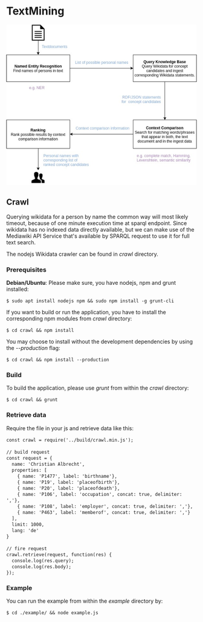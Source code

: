 # TextMining

![Process](doc/process.jpg?raw=true "Overview of process")

## Crawl
Querying wikidata for a person by name the common way will most likely timeout, because of one minute execution time at sparql endpoint. Since wikidata has no indexed data directly available, but we can make use of the Mediawiki API Service that's available by SPARQL request to use it for full text search.

The nodejs Wikidata crawler can be found in *crawl* directory.

### Prerequisites
**Debian/Ubuntu**: Please make sure, you have nodejs, npm and grunt installed:

    $ sudo apt install nodejs npm && sudo npm install -g grunt-cli

If you want to build or run the application, you have to install the corresponding npm modules from *crawl* directory:

    $ cd crawl && npm install

 You may choose to install without the development dependencies by using the *--production* flag:
 
    $ cd crawl && npm install --production

### Build
To build the application, please use *grunt* from within the *crawl* directory:

    $ cd crawl && grunt


### Retrieve data
Require the file in your js and retrieve data like this:
    
    const crawl = require('../build/crawl.min.js');

    // build request
    const request = {
      name: 'Christian Albrecht',
      properties: [
        { name: 'P1477', label: 'birthname'},
        { name: 'P19', label: 'placeofbirth'},
        { name: 'P20', label: 'placeofdeath'},
        { name: 'P106', label: 'occupation', concat: true, delimiter: ','},
        { name: 'P108', label: 'employer', concat: true, delimiter: ','},
        { name: 'P463', label: 'memberof', concat: true, delimiter: ','}   
      ],
      limit: 1000,
      lang: 'de'
    }

    // fire request
    crawl.retrieve(request, function(res) {
      console.log(res.query);
      console.log(res.body);
    });
    
### Example
You can run the example from within the *example* directory by:
    
    $ cd ./example/ && node example.js
